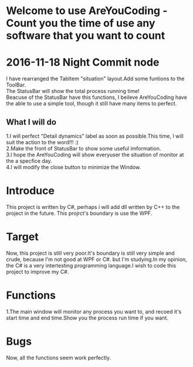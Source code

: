 # Welcome to use AreYouCoding - Count you the time of use any software that you want to count

# 2016-11-18 Night Commit node
I have rearranged the TabItem "situation" layout.Add some funtions to the ToolBar.   
The StatusBar will show the total process running time!    
Beacuse of the StatusBar have this functions, I beileve AreYouCoding have the able to use a simple tool, though it still have many items to perfect.    
## What I will do    
1.I will perfect "Detail dynamics"  label as soon as possible.This time, I will suit the action to the word!!! :)   
2.Make the front of StatusBar to show some useful imformation.   
3.I hope the AreYouCoding will show everyuser the situation of monitor at the a specfice day.   
4.I will modify the close button to minimize the Window.

# Introduce
This project is written by C#, perhaps i will add dll written by C++ to the project in the future.
This projrct's boundary is use the WPF.

# Target 
Now, this project is still very poor.It's boundary is still very simple and crude, because I'm not good at WPF or C#. but I'm studying.In my opinion, 
the C# is a very intertesting programming language.I wish to code this project to improve my C#.

# Functions
1.The main window will monitor any process you want to, and recoed it's start time and end time.Show you the process run time if you want.

# Bugs
Now, all the functions seem work perfectly.

